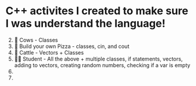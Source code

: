 # C++ activites I created to make sure I was understand the language!

2. 🐄 Cows - Classes 
3. 🍕 Build your own Pizza - classes, cin, and cout
4. 🤠 Cattle - Vectors + Classes
5. 👩‍🎓 Student - All the above + multiple classes, if statements, vectors, adding to vectors, creating random numbers, checking if a var is empty
6. 
7. 


